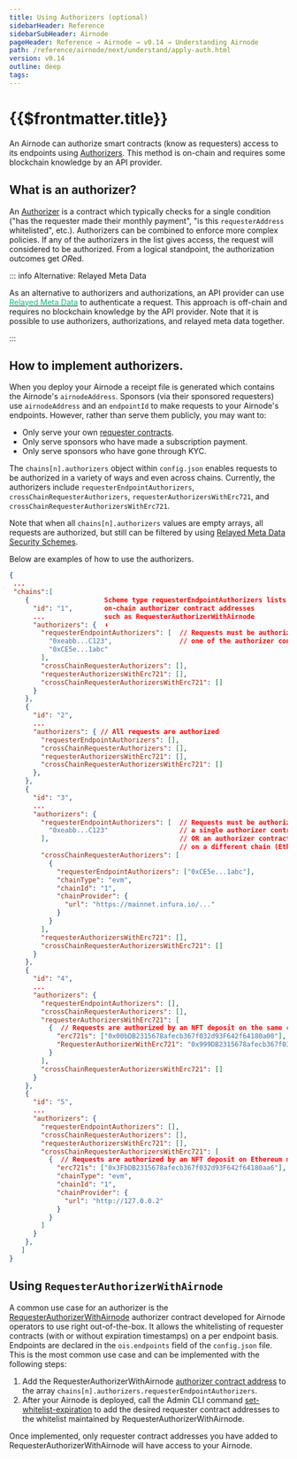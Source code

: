 ```yaml
---
title: Using Authorizers (optional)
sidebarHeader: Reference
sidebarSubHeader: Airnode
pageHeader: Reference → Airnode → v0.14 → Understanding Airnode
path: /reference/airnode/next/understand/apply-auth.html
version: v0.14
outline: deep
tags:
---
```


<VersionWarning/>

<PageHeader/>

<SearchHighlight/>

<FlexStartTag/>

# {{$frontmatter.title}}

An Airnode can authorize smart contracts (know as requesters) access to its
endpoints using [Authorizers](/reference/airnode/next/concepts/authorizers.md).
This method is on-chain and requires some blockchain knowledge by an API
provider.

## What is an authorizer?

An [Authorizer](/reference/airnode/next/concepts/authorizers.md) is a contract
which typically checks for a single condition ("has the requester made their
monthly payment", "is this `requesterAddress` whitelisted", etc.). Authorizers
can be combined to enforce more complex policies. If any of the authorizers in
the list gives access, the request will considered to be authorized. From a
logical standpoint, the authorization outcomes get *OR*ed.

::: info Alternative: Relayed Meta Data

As an alternative to authorizers and authorizations, an API provider can use
[<span style="color: rgb(16, 185, 129)">Relayed Meta Data</span>](/reference/airnode/next/understand/api-security.md#relayed-meta-data-security-schemes)
to authenticate a request. This approach is off-chain and requires no blockchain
knowledge by the API provider. Note that it is possible to use authorizers,
authorizations, and relayed meta data together.

:::

## How to implement authorizers.

When you deploy your Airnode a receipt file is generated which contains the
Airnode's `airnodeAddress`. Sponsors (via their sponsored requesters) use
`airnodeAddress` and an `endpointId` to make requests to your Airnode's
endpoints. However, rather than serve them publicly, you may want to:

- Only serve your own
  [requester contracts](/reference/airnode/next/developers/requesters-sponsors.md).
- Only serve sponsors who have made a subscription payment.
- Only serve sponsors who have gone through KYC.

The `chains[n].authorizers` object within `config.json` enables requests to be
authorized in a variety of ways and even across chains. Currently, the
authorizers include `requesterEndpointAuthorizers`,
`crossChainRequesterAuthorizers`, `requesterAuthorizersWithErc721`, and
`crossChainRequesterAuthorizersWithErc721`.

Note that when all `chains[n].authorizers` values are empty arrays, all requests
are authorized, but still can be filtered by using
[Relayed Meta Data Security Schemes](/reference/airnode/next/understand/api-security.md#relayed-meta-data-security-schemes).

Below are examples of how to use the authorizers.

```json
{
 ...
 "chains":[
    {                   Scheme type requesterEndpointAuthorizers lists
      "id": "1",        on-chain authorizer contract addresses
      ...               such as RequesterAuthorizerWithAirnode
      "authorizers": {  ⬇
        "requesterEndpointAuthorizers": [  // Requests must be authorized by
          "0xeabb...C123",                 // one of the authorizer contracts
          "0xCE5e...1abc"
        ],
        "crossChainRequesterAuthorizers": [],
        "requesterAuthorizersWithErc721": [],
        "crossChainRequesterAuthorizersWithErc721": []
      }
    },
    {
      "id": "2",
      ...
      "authorizers": { // All requests are authorized
        "requesterEndpointAuthorizers": [],
        "crossChainRequesterAuthorizers": [],
        "requesterAuthorizersWithErc721": [],
        "crossChainRequesterAuthorizersWithErc721": []
      },
    },
    {
      "id": "3",
      ...
      "authorizers": {
        "requesterEndpointAuthorizers": [  // Requests must be authorized by
          "0xeabb...C123"                  // a single authorizer contract
        ],                                 // OR an authorizer contract deployed
                                           // on a different chain (Ethereum mainnet)
        "crossChainRequesterAuthorizers": [
          {
            "requesterEndpointAuthorizers": ["0xCE5e...1abc"],
            "chainType": "evm",
            "chainId": "1",
            "chainProvider": {
              "url": "https://mainnet.infura.io/..."
            }
          }
        ],
        "requesterAuthorizersWithErc721": [],
        "crossChainRequesterAuthorizersWithErc721": []
      }
    },
    {
      "id": "4",
      ...
      "authorizers": {
        "requesterEndpointAuthorizers": [],
        "crossChainRequesterAuthorizers": [],
        "requesterAuthorizersWithErc721": [
          {  // Requests are authorized by an NFT deposit on the same chain as the request
            "erc721s": ["0x00bDB2315678afecb367f032d93F642f64180a00"],
            "RequesterAuthorizerWithErc721": "0x999DB2315678afecb367f032d93F642f64180aa9"
          }
        ],
        "crossChainRequesterAuthorizersWithErc721": []
      }
    },
    {
      "id": "5",
      ...
      "authorizers": {
        "requesterEndpointAuthorizers": [],
        "crossChainRequesterAuthorizers": [],
        "requesterAuthorizersWithErc721": [],
        "crossChainRequesterAuthorizersWithErc721": [
          {  // Requests are authorized by an NFT deposit on Ethereum mainnet
            "erc721s": ["0x3FbDB2315678afecb367f032d93F642f64180aa6"],
            "chainType": "evm",
            "chainId": "1",
            "chainProvider": {
              "url": "http://127.0.0.2"
            }
          }
        ]
      }
    },
   ]
}
```

## Using `RequesterAuthorizerWithAirnode`

A common use case for an authorizer is the
[RequesterAuthorizerWithAirnode](/reference/airnode/next/concepts/authorizers.md#requesterauthorizerwithairnode)
authorizer contract developed for Airnode operators to use right out-of-the-box.
It allows the whitelisting of requester contracts (with or without expiration
timestamps) on a per endpoint basis. Endpoints are declared in the
`ois.endpoints` field of the `config.json` file. This is the most common use
case and can be implemented with the following steps:

1. Add the RequesterAuthorizerWithAirnode
   [authorizer contract address](/reference/airnode/next/#requesterauthorizerwithairnode)
   to the array `chains[n].authorizers.requesterEndpointAuthorizers`.
2. After your Airnode is deployed, call the Admin CLI command
   [set-whitelist-expiration](/reference/airnode/next/packages/admin-cli.md#set-whitelist-expiration)
   to add the desired requester contract addresses to the whitelist maintained
   by RequesterAuthorizerWithAirnode.

Once implemented, only requester contract addresses you have added to
RequesterAuthorizerWithAirnode will have access to your Airnode.

<FlexEndTag/>
